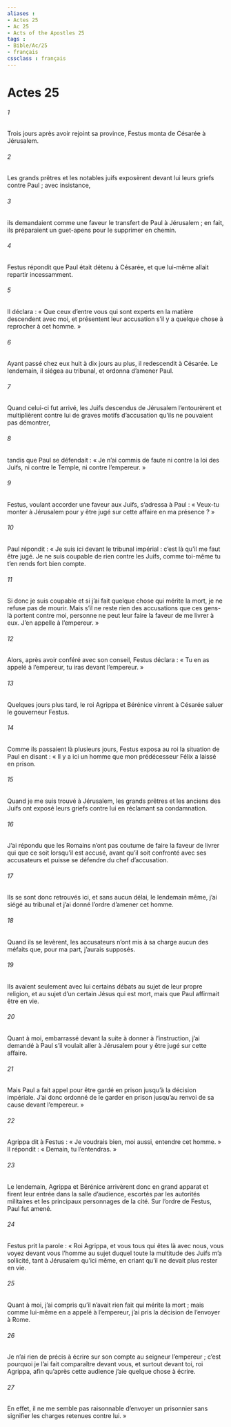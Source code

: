 ```yaml
---
aliases : 
- Actes 25
- Ac 25
- Acts of the Apostles 25
tags : 
- Bible/Ac/25
- français
cssclass : français
---
```


# Actes 25

###### 1
Trois jours après avoir rejoint sa province, Festus monta de Césarée à Jérusalem.
###### 2
Les grands prêtres et les notables juifs exposèrent devant lui leurs griefs contre Paul ; avec insistance,
###### 3
ils demandaient comme une faveur le transfert de Paul à Jérusalem ; en fait, ils préparaient un guet-apens pour le supprimer en chemin.
###### 4
Festus répondit que Paul était détenu à Césarée, et que lui-même allait repartir incessamment.
###### 5
Il déclara : « Que ceux d’entre vous qui sont experts en la matière descendent avec moi, et présentent leur accusation s’il y a quelque chose à reprocher à cet homme. »
###### 6
Ayant passé chez eux huit à dix jours au plus, il redescendit à Césarée. Le lendemain, il siégea au tribunal, et ordonna d’amener Paul.
###### 7
Quand celui-ci fut arrivé, les Juifs descendus de Jérusalem l’entourèrent et multiplièrent contre lui de graves motifs d’accusation qu’ils ne pouvaient pas démontrer,
###### 8
tandis que Paul se défendait : « Je n’ai commis de faute ni contre la loi des Juifs, ni contre le Temple, ni contre l’empereur. »
###### 9
Festus, voulant accorder une faveur aux Juifs, s’adressa à Paul : « Veux-tu monter à Jérusalem pour y être jugé sur cette affaire en ma présence ? »
###### 10
Paul répondit : « Je suis ici devant le tribunal impérial : c’est là qu’il me faut être jugé. Je ne suis coupable de rien contre les Juifs, comme toi-même tu t’en rends fort bien compte.
###### 11
Si donc je suis coupable et si j’ai fait quelque chose qui mérite la mort, je ne refuse pas de mourir. Mais s’il ne reste rien des accusations que ces gens-là portent contre moi, personne ne peut leur faire la faveur de me livrer à eux. J’en appelle à l’empereur. »
###### 12
Alors, après avoir conféré avec son conseil, Festus déclara : « Tu en as appelé à l’empereur, tu iras devant l’empereur. »
###### 13
Quelques jours plus tard, le roi Agrippa et Bérénice vinrent à Césarée saluer le gouverneur Festus.
###### 14
Comme ils passaient là plusieurs jours, Festus exposa au roi la situation de Paul en disant : « Il y a ici un homme que mon prédécesseur Félix a laissé en prison.
###### 15
Quand je me suis trouvé à Jérusalem, les grands prêtres et les anciens des Juifs ont exposé leurs griefs contre lui en réclamant sa condamnation.
###### 16
J’ai répondu que les Romains n’ont pas coutume de faire la faveur de livrer qui que ce soit lorsqu’il est accusé, avant qu’il soit confronté avec ses accusateurs et puisse se défendre du chef d’accusation.
###### 17
Ils se sont donc retrouvés ici, et sans aucun délai, le lendemain même, j’ai siégé au tribunal et j’ai donné l’ordre d’amener cet homme.
###### 18
Quand ils se levèrent, les accusateurs n’ont mis à sa charge aucun des méfaits que, pour ma part, j’aurais supposés.
###### 19
Ils avaient seulement avec lui certains débats au sujet de leur propre religion, et au sujet d’un certain Jésus qui est mort, mais que Paul affirmait être en vie.
###### 20
Quant à moi, embarrassé devant la suite à donner à l’instruction, j’ai demandé à Paul s’il voulait aller à Jérusalem pour y être jugé sur cette affaire.
###### 21
Mais Paul a fait appel pour être gardé en prison jusqu’à la décision impériale. J’ai donc ordonné de le garder en prison jusqu’au renvoi de sa cause devant l’empereur. »
###### 22
Agrippa dit à Festus : « Je voudrais bien, moi aussi, entendre cet homme. » Il répondit : « Demain, tu l’entendras. »
###### 23
Le lendemain, Agrippa et Bérénice arrivèrent donc en grand apparat et firent leur entrée dans la salle d’audience, escortés par les autorités militaires et les principaux personnages de la cité. Sur l’ordre de Festus, Paul fut amené.
###### 24
Festus prit la parole : « Roi Agrippa, et vous tous qui êtes là avec nous, vous voyez devant vous l’homme au sujet duquel toute la multitude des Juifs m’a sollicité, tant à Jérusalem qu’ici même, en criant qu’il ne devait plus rester en vie.
###### 25
Quant à moi, j’ai compris qu’il n’avait rien fait qui mérite la mort ; mais comme lui-même en a appelé à l’empereur, j’ai pris la décision de l’envoyer à Rome.
###### 26
Je n’ai rien de précis à écrire sur son compte au seigneur l’empereur ; c’est pourquoi je l’ai fait comparaître devant vous, et surtout devant toi, roi Agrippa, afin qu’après cette audience j’aie quelque chose à écrire.
###### 27
En effet, il ne me semble pas raisonnable d’envoyer un prisonnier sans signifier les charges retenues contre lui. »
